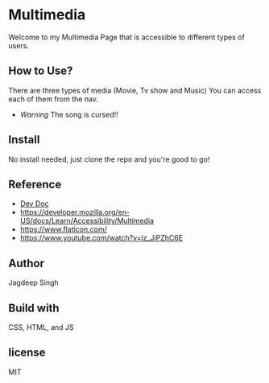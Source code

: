 # Multimedia

Welcome to my Multimedia Page that is accessible to different types of users.

## How to Use?

There are three types of media (Movie, Tv show and Music)
You can access each of them from the nav.
* _Warning_ The song is cursed!!

## Install

No install needed, just clone the repo and you're good to go!

## Reference

- [Dev Doc](https://docs.google.com/document/d/1DZRu15Y00N4WZaD_9uEEsnOFDf3ugBes-tZEtiP2C7k/edit?usp=sharing)
- https://developer.mozilla.org/en-US/docs/Learn/Accessibility/Multimedia
- https://www.flaticon.com/
- https://www.youtube.com/watch?v=lz_JiPZhC6E

## Author

Jagdeep Singh

## Build with

CSS, HTML, and JS

## license

MIT
